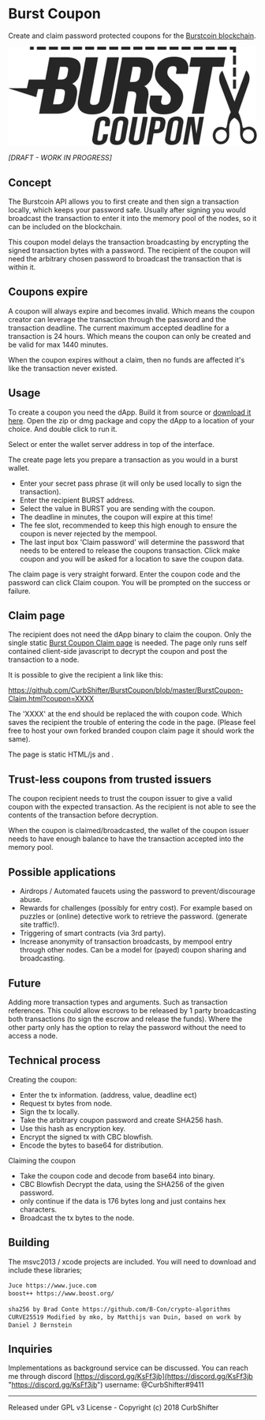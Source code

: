 # Burst Coupon

Create and claim password protected coupons for the [Burstcoin blockchain](http://burst-coin.org/).

![BurstCoupon](https://github.com/CurbShifter/BurstCoupon/blob/master/Source/img/burst-coupon.png)

*[DRAFT - WORK IN PROGRESS]*

Concept
-
The Burstcoin API allows you to first create and then sign a transaction locally, which keeps your password safe. Usually after signing you would broadcast the transaction to enter it into the memory pool of the nodes, so it can be included on the blockchain. 

This coupon model delays the transaction broadcasting by encrypting the signed transaction bytes with a password. The recipient of the coupon will need the arbitrary chosen password to broadcast the transaction that is within it. 


Coupons expire
-
A coupon will always expire and becomes invalid. Which means the coupon creator can leverage the transaction through the password and the transaction deadline. The current maximum accepted deadline for a transaction is 24 hours. Which means the coupon can only be created and be valid for max 1440 minutes. 

When the coupon expires without a claim, then no funds are affected it's like the transaction never existed.

Usage
-
To create a coupon you need the dApp. Build it from source or [download it here](https://github.com/CurbShifter/BurstCoupon/releases "download"). Open the zip or dmg package and copy the dApp to a location of your choice. And double click to run it. 

Select or enter the wallet server address in top of the interface. 

The create page lets you prepare a transaction as you would in a burst wallet.
 
- Enter your secret pass phrase (it will only be used locally to sign the transaction).  
- Enter the recipient BURST address. 
- Select the value in BURST you are sending with the coupon. 
- The deadline in minutes, the coupon will expire at this time!
- The fee slot, recommended to keep this high enough to ensure the coupon is never rejected by the mempool. 
- The last input box 'Claim password' will determine the password that needs to be entered to release the coupons transaction. Click make coupon and you will be asked for a location to save the coupon data.

The claim page is very straight forward. Enter the coupon code and the password can click Claim coupon. You will be prompted on the success or failure. 

Claim page
-
The recipient does not need the dApp binary to claim the coupon. Only the single static 
[Burst Coupon Claim page](https://github.com/CurbShifter/BurstCoupon/blob/master/BurstCoupon-Claim.html "Burst Coupon Claim page") is needed. The page only runs self contained client-side javascript to decrypt the coupon and post the transaction to a node.

It is possible to give the recipient a link like this:

https://github.com/CurbShifter/BurstCoupon/blob/master/BurstCoupon-Claim.html?coupon=XXXX

The 'XXXX' at the end should be replaced the with coupon code. Which saves the recipient the trouble of entering the code in the page. (Please feel free to host your own forked branded coupon claim page it should work the same).

The page is static HTML/js and .

Trust-less coupons from trusted issuers
-
The coupon recipient needs to trust the coupon issuer to give a valid coupon with the expected transaction. As the recipient is not able to see the contents of the transaction before decryption.

When the coupon is claimed/broadcasted, the wallet of the coupon issuer needs to have enough balance to have the transaction accepted into the memory pool.

Possible applications
-
- Airdrops / Automated faucets using the password to prevent/discourage abuse.
- Rewards for challenges (possibly for entry cost). For example based on puzzles or (online) detective work to retrieve the password. (generate site traffic!).
- Triggering of smart contracts (via 3rd party).
- Increase anonymity of transaction broadcasts, by mempool entry through other nodes. Can be a model for (payed) coupon sharing and broadcasting.

Future
-
Adding more transaction types and arguments. Such as transaction references. This could allow escrows to be released by 1 party broadcasting both transactions (to sign the escrow and release the funds). Where the other party only has the option to relay the password without the need to access a node.

Technical process
-
Creating the coupon:

- Enter the tx information. (address, value, deadline ect)
- Request tx bytes from node.
- Sign the tx locally.
- Take the arbitrary coupon password and create SHA256 hash.
- Use this hash as encryption key.
- Encrypt the signed tx with CBC blowfish.
- Encode the bytes to base64 for distribution.

Claiming the coupon

- Take the coupon code and decode from base64 into binary.
- CBC Blowfish Decrypt the data, using the SHA256 of the given password.
- only continue if the data is 176 bytes long and just contains hex characters.
- Broadcast the tx bytes to the node.


Building
-
The msvc2013 / xcode projects are included. You will need to download and include these libraries;

    Juce https://www.juce.com
    boost++ https://www.boost.org/

	sha256 by Brad Conte https://github.com/B-Con/crypto-algorithms
	CURVE25519 Modified by mko, by Matthijs van Duin, based on work by Daniel J Bernstein

Inquiries
-
Implementations as background service can be discussed. You can reach me through discord  [https://discord.gg/KsFf3jb](https://discord.gg/KsFf3jb "https://discord.gg/KsFf3jb") username: @CurbShifter#9411

----------

Released under GPL v3 License - Copyright (c) 2018 CurbShifter

